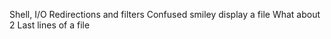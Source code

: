 Shell, I/O Redirections and filters
 Confused smiley
display a file
What about 2
Last lines of a file
